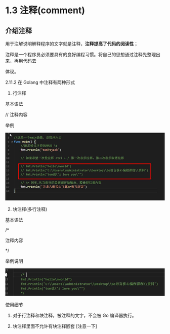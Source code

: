 # 1.3 注释(comment) 

## 介绍注释 

用于注解说明解释程序的文字就是注释，**注释提高了代码的阅读性**； 

注释是一个程序员必须要具有的良好编程习惯。将自己的思想通过注释先整理出来，再用代码去 

体现。

2.11.2 在 Golang 中注释有两种形式 

1) 行注释 

 基本语法 

// 注释内容 

 举例

![image-20210617221636788](image-20210617221636788-1623939398089.png)

2) 块注释(多行注释) 

 基本语法 

/*

注释内容 

*/ 

 举例说明 

![image-20210617221726868](image-20210617221726868-1623939448840.png)

使用细节 

1) 对于行注释和块注释，被注释的文字，不会被 Go 编译器执行。 

2) 块注释里面不允许有块注释嵌套 [注意一下]
